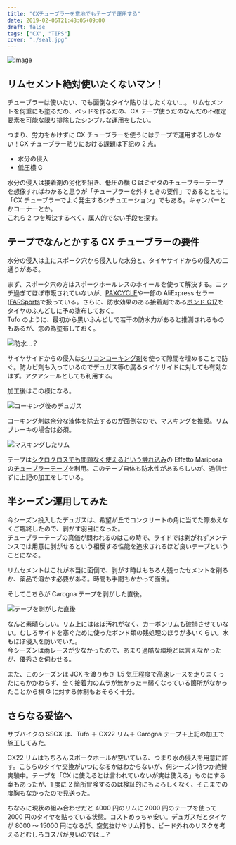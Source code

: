 ```yaml
---
title: "CXチューブラーを意地でもテープで運用する"
date: 2019-02-06T21:48:05+09:00
draft: false
tags: ["CX", "TIPS"]
cover: "./seal.jpg"
---
```


![image](./seal.jpg)

## リムセメント絶対使いたくないマン！

チューブラーは使いたい、でも面倒なタイヤ貼りはしたくない…。
リムセメントを何重にも塗るだの、ベッドを作るだの、CX テープ使うだのなんだの不確定要素を可能な限り排除したシンプルな運用をしたい。

つまり、労力をかけずに CX チューブラーを使うにはテープで運用するしかない！CX チューブラー貼りにおける課題は下記の 2 点。

- 水分の侵入
- 低圧横 G

水分の侵入は接着剤の劣化を招き、低圧の横 G はミヤタのチューブラーテープを想像すればわかると思うが「チューブラーを外すときの要件」であるとともに「CX チューブラーでよく発生するシチュエーション」でもある。キャンバーとかコーナーとか。  
これら 2 つを解決するべく、属人的でない手段を探す。

## テープでなんとかする CX チューブラーの要件

水分の侵入は主にスポーク穴から侵入した水分と、タイヤサイドからの侵入の二通りがある。

まず、スポーク穴の方はスポークホールレスのホイールを使って解決する。ニッチ過ぎてほぼ市販されていないが、[PAXCYCLE](http://www.paxcycle.com/)や一部の AliExpress セラー([FARSports](https://www.aliexpress.com/store/all-wholesale-products/103713.html)で扱っている。さらに、防水効果のある接着剤である[ボンド G17](https://amzn.to/2JeDVs9)をタイヤのふんどしに予め塗布しておく。  
Tufo のように、最初から黒いふんどしで若干の防水力があると推測されるものもあるが、念の為塗布しておく。

![防水…？](./tufo.jpg)

サイヤサイドからの侵入は[シリコンコーキング剤](https://amzn.to/2Sgj7tN)を使って隙間を埋めることで防ぐ。防カビ剤も入っているのでデュガス等の腐るタイヤサイドに対しても有効なはず。アクアシールとしても利用する。

加工後はこの様になる。

![コーキング後のデュガス](./coaking.jpg)

コーキング剤は余分な液体を除去するのが面倒なので、マスキングを推奨。リムブレーキの場合は必須。

![マスキングしたリム](./seal.jpg)

<LinkBox isAmazonLink url="https://www.amazon.co.jp/dp/B000TGLPM2/" />

テープは[シクロクロスでも問題なく使えるという触れ込み](https://www.cyclowired.jp/lifenews/node/191669)の Effetto Mariposa の[チューブラーテープ](https://amzn.to/2u8o89K)を利用。このテープ自体も防水性があるらしいが、過信せずに上記の加工をしている。

## 半シーズン運用してみた

今シーズン投入したデュガスは、希望が丘でコンクリートの角に当てた際あえなくご臨終したので、剥がす羽目になった。  
チューブラーテープの真価が問われるのはこの時で、ライドでは剥がれずメンテンスでは用意に剥がせるという相反する性能を追求されるほど良いテープということになる。

リムセメントはこれが本当に面倒で、剥がす時はもちろん残ったセメントを削るか、薬品で溶かす必要がある。時間も手間もかかって面倒。

そしてこちらが Carogna テープを剥がした直後。

![テープを剥がした直後](./purged.jpg)

なんと素晴らしい。リム上にはほぼ汚れがなく、カーボンリムも破損させていない。むしろサイドを塞ぐために使ったボンド類の残処理のほうが多いくらい。水もほぼ侵入を防いでいた。  
今シーズンは雨レースが少なかったので、あまり過酷な環境とは言えなかったが、優秀さを伺わせる。

また、このシーズンは JCX を渡り歩き 1.5 気圧程度で高速レースを走りまくったにもかかわらず、全く接着力のムラが無かった＝弱くなっている箇所がなかったことから横 G に対する体制もおそらく十分。

## さらなる妥協へ

サブバイクの SSCX は、Tufo ＋ CX22 リム＋ Carogna テープ＋上記の加工で施工してみた。

CX22 リムはもちろんスポークホールが空いている、つまり水の侵入を用意に許す。こちらのタイヤ交換がいつになるかはわからないが、何シーズン持つか絶賛実験中。テープを「CX に使えるとは言われていないが実は使える」ものにする案もあったが、1 度に 2 箇所冒険するのは検証的にもよろしくなく、そこまでの度胸もなかったので見送った。

ちなみに現状の組み合わせだと 4000 円のリムに 2000 円のテープを使って 2000 円のタイヤを貼っている状態。コストめっちゃ安い。デュガスだとタイヤが 8000 ～ 15000 円になるが、空気抜けやリム打ち、ビード外れのリスクを考えるとむしろコスパが良いのでは…？

<LinkBox isAmazonLink url="https://www.amazon.co.jp/dp/B00SYZFCGU/" />
